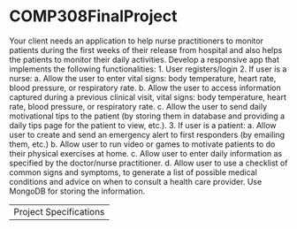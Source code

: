 # COMP308FinalProject

<table>
<td>Project Specifications</td>
Your client needs an application to help nurse practitioners to monitor patients during the first weeks of their
release from hospital and also helps the patients to monitor their daily activities. Develop a responsive app that
implements the following functionalities:
1. User registers/login
2. If user is a nurse:
a. Allow the user to enter vital signs: body temperature, heart rate, blood pressure, or respiratory
rate.
b. Allow the user to access information captured during a previous clinical visit, vital signs: body
temperature, heart rate, blood pressure, or respiratory rate.
c. Allow the user to send daily motivational tips to the patient (by storing them in database and
providing a daily tips page for the patient to view, etc.).
3. If user is a patient:
a. Allow user to create and send an emergency alert to first responders (by emailing them, etc.)
b. Allow user to run video or games to motivate patients to do their physical exercises at home.
c. Allow user to enter daily information as specified by the doctor/nurse practitioner.
d. Allow user to use a checklist of common signs and symptoms, to generate a list of possible
medical conditions and advice on when to consult a health care provider.
Use MongoDB for storing the information. 
</table>
